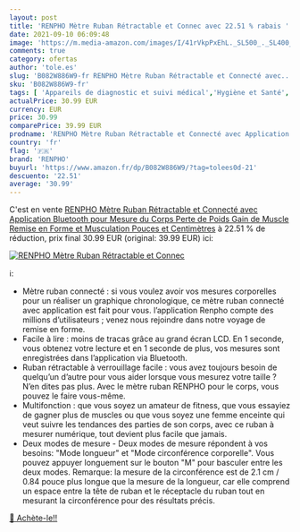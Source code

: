 ```yaml
---
layout: post
title: 'RENPHO Mètre Ruban Rétractable et Connec avec 22.51 % rabais '
date: 2021-09-10 06:09:48
image: 'https://m.media-amazon.com/images/I/41rVkpPxEhL._SL500_._SL400_.jpg'
comments: true
category: ofertas
author: 'tole.es'
slug: 'B082W886W9-fr RENPHO Mètre Ruban Rétractable et Connecté avec...'
sku: 'B082W886W9-fr'
tags: [ 'Appareils de diagnostic et suivi médical','Hygiène et Santé','Matériel et fournitures médicales','Toises et rubans de mesure','renpho', ]
actualPrice: 30.99 EUR
currency: EUR
price: 30.99
comparePrice: 39.99 EUR
prodname: 'RENPHO Mètre Ruban Rétractable et Connecté avec Application Bluetooth pour Mesure du Corps  Perte de Poids  Gain de Muscle  Remise en Forme et Musculation Pouces et Centimètres'
country: 'fr'
flag: '🇫🇷'
brand: 'RENPHO'
buyurl: 'https://www.amazon.fr/dp/B082W886W9/?tag=tolees0d-21'
descuento: '22.51'
average: '30.99'
---
```


C'est en vente [RENPHO Mètre Ruban Rétractable et Connecté avec Application Bluetooth pour Mesure du Corps  Perte de Poids  Gain de Muscle  Remise en Forme et Musculation Pouces et Centimètres](https://www.amazon.fr/dp/B082W886W9/?tag=tolees0d-21)  à  22.51 % de réduction, prix final  30.99 EUR (original: 39.99 EUR) ici:

[![RENPHO Mètre Ruban Rétractable et Connec](https://m.media-amazon.com/images/I/41rVkpPxEhL._SL500_._SL400_.jpg)](https://www.amazon.fr/dp/B082W886W9/?tag=tolees0d-21)

ℹ️:

- Mètre ruban connecté : si vous voulez avoir vos mesures corporelles pour un réaliser un graphique chronologique, ce mètre ruban connecté avec application est fait pour vous. l’application Renpho compte des millions d’utilisateurs ; venez nous rejoindre dans notre voyage de remise en forme.
- Facile à lire : moins de tracas grâce au grand écran LCD. En 1 seconde, vous obtenez votre lecture et en 1 seconde de plus, vos mesures sont enregistrées dans l’application via Bluetooth.
- Ruban rétractable à verrouillage facile : vous avez toujours besoin de quelqu’un d’autre pour vous aider lorsque vous mesurez votre taille ? N’en dites pas plus. Avec le mètre ruban RENPHO pour le corps, vous pouvez le faire vous-même.
- Multifonction : que vous soyez un amateur de fitness, que vous essayiez de gagner plus de muscles ou que vous soyez une femme enceinte qui veut suivre les tendances des parties de son corps, avec ce ruban à mesurer numérique, tout devient plus facile que jamais.
- Deux modes de mesure - Deux modes de mesure répondent à vos besoins: "Mode longueur" et "Mode circonférence corporelle". Vous pouvez appuyer longuement sur le bouton "M" pour basculer entre les deux modes. Remarque: la mesure de la circonférence est de 2.1 cm / 0.84 pouce plus longue que la mesure de la longueur, car elle comprend un espace entre la tête de ruban et le réceptacle du ruban tout en mesurant la circonférence pour des résultats précis.

[🛒 Achète-le!!](https://www.amazon.fr/dp/B082W886W9/?tag=tolees0d-21)
